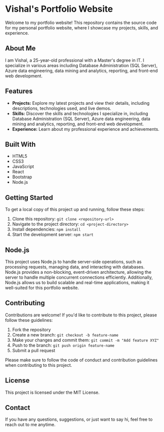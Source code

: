 # Vishal's Portfolio Website

Welcome to my portfolio website! This repository contains the source code for my personal portfolio website, where I showcase my projects, skills, and experience.

## About Me

I am Vishal, a 25-year-old professional with a Master's degree in IT. I specialize in various areas including Database Administration (SQL Server), Azure data engineering, data mining and analytics, reporting, and front-end web development.

## Features

- **Projects:** Explore my latest projects and view their details, including descriptions, technologies used, and live demos.
- **Skills:** Discover the skills and technologies I specialize in, including Database Administration (SQL Server), Azure data engineering, data mining and analytics, reporting, and front-end web development.
- **Experience:** Learn about my professional experience and achievements.

## Built With

- HTML5
- CSS3
- JavaScript
- React
- Bootstrap
- Node.js

## Getting Started

To get a local copy of this project up and running, follow these steps:

1. Clone this repository: `git clone <repository-url>`
2. Navigate to the project directory: `cd <project-directory>`
3. Install dependencies: `npm install`
4. Start the development server: `npm start`

## Node.js

This project uses Node.js to handle server-side operations, such as processing requests, managing data, and interacting with databases. Node.js provides a non-blocking, event-driven architecture, allowing the server to handle multiple concurrent connections efficiently. Additionally, Node.js allows us to build scalable and real-time applications, making it well-suited for this portfolio website.


## Contributing

Contributions are welcome! If you'd like to contribute to this project, please follow these guidelines:

1. Fork the repository
2. Create a new branch: `git checkout -b feature-name`
3. Make your changes and commit them: `git commit -m "Add feature XYZ"`
4. Push to the branch: `git push origin feature-name`
5. Submit a pull request

Please make sure to follow the code of conduct and contribution guidelines when contributing to this project.

## License

This project is licensed under the MIT License.

## Contact

If you have any questions, suggestions, or just want to say hi, feel free to reach out to me anytime.



